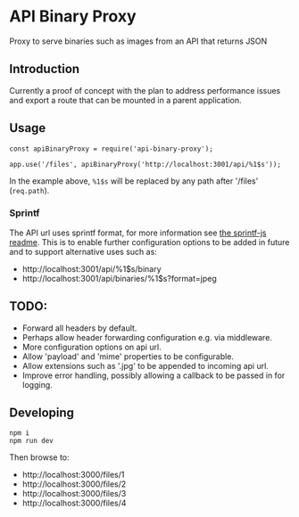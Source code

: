 # API Binary Proxy

Proxy to serve binaries such as images from an API that returns JSON

## Introduction

Currently a proof of concept with the plan to address performance issues and export a route that can be mounted in a parent application.


## Usage

```
const apiBinaryProxy = require('api-binary-proxy');

app.use('/files', apiBinaryProxy('http://localhost:3001/api/%1$s'));
```

In the example above, `%1$s` will be replaced by any path after '/files' (`req.path`).

### Sprintf

The API url uses sprintf format, for more information see [the sprintf-js readme](https://github.com/alexei/sprintf.js#readme). This is to enable further configuration options to be added in future and to support alternative uses such as:

- http://localhost:3001/api/%1$s/binary
- http://localhost:3001/api/binaries/%1$s?format=jpeg


## TODO:

- Forward all headers by default.
- Perhaps allow header forwarding configuration e.g. via middleware.
- More configuration options on api url.
- Allow 'payload' and 'mime' properties to be configurable.
- Allow extensions such as '.jpg' to be appended to incoming api url.
- Improve error handling, possibly allowing a callback to be passed in for logging.

## Developing

```
npm i
npm run dev
```

Then browse to:

- http://localhost:3000/files/1
- http://localhost:3000/files/2
- http://localhost:3000/files/3
- http://localhost:3000/files/4